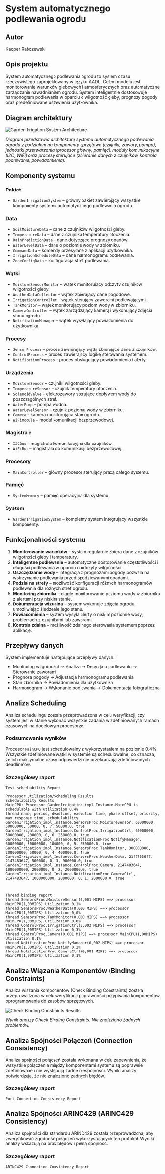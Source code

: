 # System automatycznego podlewania ogrodu

## Autor
Kacper Rabczewski

## Opis projektu

System automatycznego podlewania ogrodu to system czasu rzeczywistego zaprojektowany w języku AADL. Celem modelu jest monitorowanie warunków glebowych i atmosferycznych oraz automatyczne zarządzanie nawadnianiem ogrodu. System inteligentnie dostosowuje harmonogram podlewania w oparciu o wilgotność gleby, prognozy pogody oraz predefiniowane ustawienia użytkownika.

## Diagram architektury

![Garden Irrigation System Architecture](architecture-diagram.png)

*Diagram przedstawia architekturę systemu automatycznego podlewania ogrodu z podziałem na komponenty sprzętowe (czujniki, zawory, pompa), jednostki przetwarzania (procesor główny, pamięć), moduły komunikacyjne (I2C, WiFi) oraz procesy sterujące (zbieranie danych z czujników, kontrola podlewania, powiadomienia).*

## Komponenty systemu

### Pakiet
- `GardenIrrigationSystem` – główny pakiet zawierający wszystkie komponenty systemu automatycznego podlewania ogrodu.

### Data
- `SoilMoistureData` – dane z czujników wilgotności gleby.
- `TemperatureData` – dane z czujnika temperatury otoczenia.
- `RainPredictionData` – dane dotyczące prognozy opadów.
- `WaterLevelData` – dane o poziomie wody w zbiorniku.
- `CommandData` – komendy przesyłane z aplikacji użytkownika.
- `IrrigationScheduleData` – dane harmonogramu podlewania.
- `ZoneConfigData` – konfiguracja stref podlewania.


### Wątki
- `MoistureSensorMonitor` – wątek monitorujący odczyty czujników wilgotności gleby.
- `WeatherDataCollector` – wątek zbierający dane pogodowe.
- `IrrigationController` – wątek sterujący zaworami podlewającymi.
- `TankMonitor` – wątek monitorujący poziom wody w zbiorniku.
- `CameraController` – wątek zarządzający kamerą i wykonujący zdjęcia stanu ogrodu.
- `NotificationManager` – wątek wysyłający powiadomienia do użytkownika.

### Procesy
- `SensorProcess` – proces zawierający wątki zbierające dane z czujników.
- `ControlProcess` – proces zawierający logikę sterowania systemem.
- `NotificationProcess` – proces obsługujący powiadomienia i alerty.

### Urządzenia
- `MoistureSensor` – czujniki wilgotności gleby.
- `TemperatureSensor` – czujnik temperatury otoczenia.
- `SolenoidValve` – elektrozawory sterujące dopływem wody do poszczególnych stref.
- `WaterPump` – pompa wodna.
- `WaterLevelSensor` – czujnik poziomu wody w zbiorniku.
- `Camera` – kamera monitorująca stan ogrodu.
- `WiFiModule` – moduł komunikacji bezprzewodowej.

### Magistrale
- `I2CBus` – magistrala komunikacyjna dla czujników.
- `WiFiBus` – magistrala do komunikacji bezprzewodowej.

### Procesory
- `MainController` – główny procesor sterujący pracą całego systemu.

### Pamięć
- `SystemMemory` – pamięć operacyjna dla systemu.

### System
- `GardenIrrigationSystem` – kompletny system integrujący wszystkie komponenty.

## Funkcjonalności systemu

1. **Monitorowanie warunków** – system regularnie zbiera dane z czujników wilgotności gleby i temperatury.
2. **Inteligentne podlewanie** – automatyczne dostosowanie częstotliwości i długości podlewania w oparciu o odczyty wilgotności.
3. **Oszczędzanie wody** – integracja z prognozami pogody pozwala na wstrzymanie podlewania przed spodziewanymi opadami.
4. **Podział na strefy** – możliwość konfiguracji różnych harmonogramów podlewania dla różnych stref ogrodu.
5. **Monitoring zbiornika** – ciągłe monitorowanie poziomu wody w zbiorniku z alertami przy niskim stanie.
6. **Dokumentacja wizualna** – system wykonuje zdjęcia ogrodu, umożliwiając śledzenie jego stanu.
7. **Powiadomienia** – system wysyła alerty o niskim poziomie wody, problemach z czujnikami lub zaworami.
8. **Kontrola zdalna** – możliwość zdalnego sterowania systemem poprzez aplikację.

## Przepływy danych

System implementuje następujące przepływy danych:
- Monitoring wilgotności -> Analiza -> Decyzja o podlewaniu -> Sterowanie zaworami
- Prognoza pogody -> Adjustacja harmonogramu podlewania
- Stan zbiornika -> Powiadomienia dla użytkownika
- Harmonogram -> Wykonanie podlewania -> Dokumentacja fotograficzna

## Analiza Scheduling

Analiza schedulingu została przeprowadzona w celu weryfikacji, czy system jest w stanie wykonać wszystkie zadania w zdefiniowanych ramach czasowych na docelowym procesorze.

### Podsumowanie wyników

Procesor `MainCPU` jest schedulowalny z wykorzystaniem na poziomie 0.4%. Wszystkie zdefiniowane wątki w systemie są schedulowalne, co oznacza, że ich maksymalne czasy odpowiedzi nie przekraczają zdefiniowanych deadline'ów.

### Szczegółowy raport

```
Test scheduability Report

Processor Utilization/Scheduling Results
Schedulability Results
MainCPU: Processor GardenIrrigation_impl_Instance.MainCPU is schedulable with utilization 0.4%
thread name, period, deadline, execution time, phase offset, priority, max response time, schedulability 
GardenIrrigation_impl_Instance.SensorsProc.MoistureSensor, 60000000, 50000000, 50000, 0, 7, 50000.0, true
GardenIrrigation_impl_Instance.ControlProc.IrrigationCtrl, 60000000, 50000000, 200000, 0, 6, 250000.0, true
GardenIrrigation_impl_Instance.NotificationProc.NotifyManager, 60000000, 30000000, 100000, 0, 5, 350000.0, true
GardenIrrigation_impl_Instance.SensorsProc.TankMonitor, 300000000, 200000000, 50000, 0, 4, 400000.0, true
GardenIrrigation_impl_Instance.SensorsProc.WeatherData, 2147483647, 2147483647, 500000, 0, 3, 900000.0, true
GardenIrrigation_impl_Instance.ControlProc.Camera, 2147483647, 1000000000, 2000000, 0, 2, 2000000.0, true
GardenIrrigation_impl_Instance.NotificationProc.CameraCtrl, 2147483647, 1000000000, 2000000, 0, 1, 2000000.0, true



Thread binding report
thread SensorsProc.MoistureSensor(0,001 MIPS) ==> processor MainCPU(1,00MIPS) Utilization 0,1%
thread SensorsProc.WeatherData(0,000 MIPS) ==> processor MainCPU(1,00MIPS) Utilization 0,0%
thread SensorsProc.TankMonitor(0,000 MIPS) ==> processor MainCPU(1,00MIPS) Utilization 0,0%
thread ControlProc.IrrigationCtrl(0,003 MIPS) ==> processor MainCPU(1,00MIPS) Utilization 0,3%
thread ControlProc.Camera(0,001 MIPS) ==> processor MainCPU(1,00MIPS) Utilization 0,1%
thread NotificationProc.NotifyManager(0,002 MIPS) ==> processor MainCPU(1,00MIPS) Utilization 0,2%
thread NotificationProc.CameraCtrl(0,001 MIPS) ==> processor MainCPU(1,00MIPS) Utilization 0,1%
```

## Analiza Wiązania Komponentów (Binding Constraints)

Analiza wiązania komponentów (Check Binding Constraints) została przeprowadzona w celu weryfikacji poprawności przypisania komponentów oprogramowania do zasobów sprzętowych.

![Check Binding Constraints Results](check_binding_constraints.png)

*Wynik analizy Check Binding Constraints. Nie znaleziono żadnych problemów.*

## Analiza Spójności Połączeń (Connection Consistency)

Analiza spójności połączeń została wykonana w celu zapewnienia, że wszystkie połączenia między komponentami systemu są poprawnie zdefiniowane i nie występują żadne niespójności. Wyniki analizy potwierdzają, że nie znaleziono żadnych błędów.

### Szczegółowy raport

```
Port Connection Consistency Report
```

## Analiza Spójności ARINC429 (ARINC429 Consistency)

Analiza spójności dla standardu ARINC429 została przeprowadzona, aby zweryfikować zgodność połączeń wykorzystujących ten protokół. Wyniki analizy wskazują na brak błędów i pełną spójność.

### Szczegółowy raport

```
ARINC429 Connection Consistency Report
```
